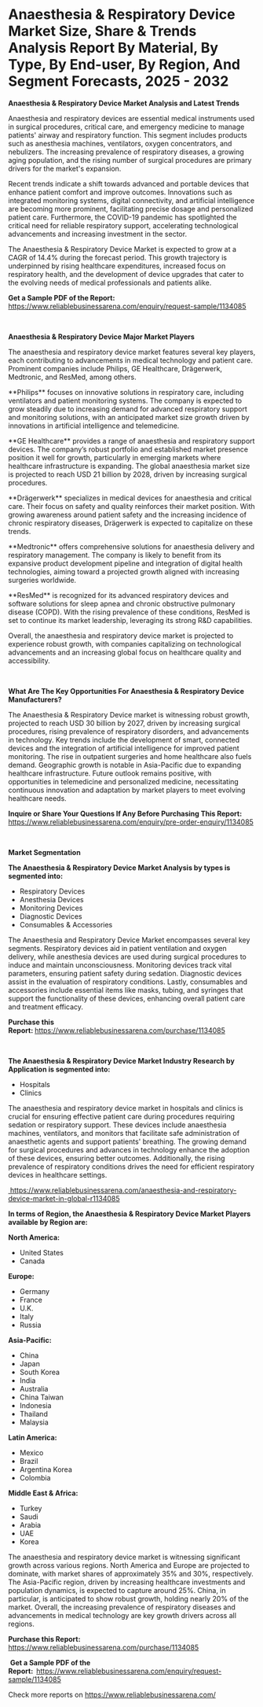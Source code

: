 <p><h1>Anaesthesia & Respiratory Device Market Size, Share & Trends Analysis Report By Material, By Type, By End-user, By Region, And Segment Forecasts, 2025 - 2032</h1></p><p><strong>Anaesthesia & Respiratory Device Market Analysis and Latest Trends</strong></p>
<p><p>Anaesthesia and respiratory devices are essential medical instruments used in surgical procedures, critical care, and emergency medicine to manage patients' airway and respiratory function. This segment includes products such as anesthesia machines, ventilators, oxygen concentrators, and nebulizers. The increasing prevalence of respiratory diseases, a growing aging population, and the rising number of surgical procedures are primary drivers for the market's expansion.</p><p>Recent trends indicate a shift towards advanced and portable devices that enhance patient comfort and improve outcomes. Innovations such as integrated monitoring systems, digital connectivity, and artificial intelligence are becoming more prominent, facilitating precise dosage and personalized patient care. Furthermore, the COVID-19 pandemic has spotlighted the critical need for reliable respiratory support, accelerating technological advancements and increasing investment in the sector.</p><p>The Anaesthesia & Respiratory Device Market is expected to grow at a CAGR of 14.4% during the forecast period. This growth trajectory is underpinned by rising healthcare expenditures, increased focus on respiratory health, and the development of device upgrades that cater to the evolving needs of medical professionals and patients alike.</p></p>
<p><strong>Get a Sample PDF of the Report:&nbsp;</strong> <a href="https://www.reliablebusinessarena.com/enquiry/request-sample/1134085?utm_campaign=2531&utm_medium=2&utm_source=Github&utm_content=ia&utm_term=25032025&utm_id=anaesthesia-respiratory-device">https://www.reliablebusinessarena.com/enquiry/request-sample/1134085</a></p>
<p>&nbsp;</p>
<p><strong>Anaesthesia & Respiratory Device Major Market Players</strong></p>
<p><p>The anaesthesia and respiratory device market features several key players, each contributing to advancements in medical technology and patient care. Prominent companies include Philips, GE Healthcare, Drägerwerk, Medtronic, and ResMed, among others.</p><p>**Philips** focuses on innovative solutions in respiratory care, including ventilators and patient monitoring systems. The company is expected to grow steadily due to increasing demand for advanced respiratory support and monitoring solutions, with an anticipated market size growth driven by innovations in artificial intelligence and telemedicine.</p><p>**GE Healthcare** provides a range of anaesthesia and respiratory support devices. The company’s robust portfolio and established market presence position it well for growth, particularly in emerging markets where healthcare infrastructure is expanding. The global anaesthesia market size is projected to reach USD 21 billion by 2028, driven by increasing surgical procedures.</p><p>**Drägerwerk** specializes in medical devices for anaesthesia and critical care. Their focus on safety and quality reinforces their market position. With growing awareness around patient safety and the increasing incidence of chronic respiratory diseases, Drägerwerk is expected to capitalize on these trends.</p><p>**Medtronic** offers comprehensive solutions for anaesthesia delivery and respiratory management. The company is likely to benefit from its expansive product development pipeline and integration of digital health technologies, aiming toward a projected growth aligned with increasing surgeries worldwide.</p><p>**ResMed** is recognized for its advanced respiratory devices and software solutions for sleep apnea and chronic obstructive pulmonary disease (COPD). With the rising prevalence of these conditions, ResMed is set to continue its market leadership, leveraging its strong R&D capabilities.</p><p>Overall, the anaesthesia and respiratory device market is projected to experience robust growth, with companies capitalizing on technological advancements and an increasing global focus on healthcare quality and accessibility.</p></p>
<p>&nbsp;</p>
<p><strong>What Are The Key Opportunities For Anaesthesia & Respiratory Device Manufacturers?</strong></p>
<p><p>The Anaesthesia & Respiratory Device market is witnessing robust growth, projected to reach USD 30 billion by 2027, driven by increasing surgical procedures, rising prevalence of respiratory disorders, and advancements in technology. Key trends include the development of smart, connected devices and the integration of artificial intelligence for improved patient monitoring. The rise in outpatient surgeries and home healthcare also fuels demand. Geographic growth is notable in Asia-Pacific due to expanding healthcare infrastructure. Future outlook remains positive, with opportunities in telemedicine and personalized medicine, necessitating continuous innovation and adaptation by market players to meet evolving healthcare needs.</p></p>
<p><strong>Inquire or Share Your Questions If Any Before Purchasing This Report:</strong> <a href="https://www.reliablebusinessarena.com/enquiry/pre-order-enquiry/1134085?utm_campaign=2531&utm_medium=2&utm_source=Github&utm_content=ia&utm_term=25032025&utm_id=anaesthesia-respiratory-device">https://www.reliablebusinessarena.com/enquiry/pre-order-enquiry/1134085</a></p>
<p>&nbsp;</p>
<p><strong>Market Segmentation</strong></p>
<p><strong>The Anaesthesia & Respiratory Device Market Analysis by types is segmented into:</strong></p>
<p><ul><li>Respiratory Devices</li><li>Anesthesia Devices</li><li>Monitoring Devices</li><li>Diagnostic Devices</li><li>Consumables & Accessories</li></ul></p>
<p><p>The Anaesthesia and Respiratory Device Market encompasses several key segments. Respiratory devices aid in patient ventilation and oxygen delivery, while anesthesia devices are used during surgical procedures to induce and maintain unconsciousness. Monitoring devices track vital parameters, ensuring patient safety during sedation. Diagnostic devices assist in the evaluation of respiratory conditions. Lastly, consumables and accessories include essential items like masks, tubing, and syringes that support the functionality of these devices, enhancing overall patient care and treatment efficacy.</p></p>
<p><strong>Purchase this Report:&nbsp;</strong><a href="https://www.reliablebusinessarena.com/purchase/1134085?utm_campaign=2531&utm_medium=2&utm_source=Github&utm_content=ia&utm_term=25032025&utm_id=anaesthesia-respiratory-device">https://www.reliablebusinessarena.com/purchase/1134085</a></p>
<p>&nbsp;</p>
<p><strong>The Anaesthesia & Respiratory Device Market Industry Research by Application is segmented into:</strong></p>
<p><ul><li>Hospitals</li><li>Clinics</li></ul></p>
<p><p>The anaesthesia and respiratory device market in hospitals and clinics is crucial for ensuring effective patient care during procedures requiring sedation or respiratory support. These devices include anaesthesia machines, ventilators, and monitors that facilitate safe administration of anaesthetic agents and support patients' breathing. The growing demand for surgical procedures and advances in technology enhance the adoption of these devices, ensuring better outcomes. Additionally, the rising prevalence of respiratory conditions drives the need for efficient respiratory devices in healthcare settings.</p></p>
<p><a href="https://www.reliablebusinessarena.com/anaesthesia-and-respiratory-device-market-in-global-r1134085?utm_campaign=2531&utm_medium=2&utm_source=Github&utm_content=ia&utm_term=25032025&utm_id=anaesthesia-respiratory-device">&nbsp;https://www.reliablebusinessarena.com/anaesthesia-and-respiratory-device-market-in-global-r1134085</a></p>
<p><strong>In terms of Region, the Anaesthesia & Respiratory Device Market Players available by Region are:</strong></p>
<p>
    <p> <strong> North America: </strong>
        <ul>
            <li>United States</li>
            <li>Canada</li>
        </ul>
        </p> 
    <p> <strong> Europe: </strong>
        <ul>
            <li>Germany</li>
            <li>France</li>
            <li>U.K.</li>
            <li>Italy</li>
            <li>Russia</li>
        </ul>
        </p> 
    <p> <strong> Asia-Pacific: </strong>
        <ul>
            <li>China</li>
            <li>Japan</li>
            <li>South Korea</li>
            <li>India</li>
            <li>Australia</li>
            <li>China Taiwan</li>
            <li>Indonesia</li>
            <li>Thailand</li>
            <li>Malaysia</li>
        </ul>
        </p> 
    <p> <strong> Latin America: </strong>
        <ul>
            <li>Mexico</li>
            <li>Brazil</li>
            <li>Argentina Korea</li>
            <li>Colombia</li>
        </ul>
        </p> 
    <p> <strong> Middle East & Africa: </strong>
        <ul>
            <li>Turkey</li>
            <li>Saudi</li>
            <li>Arabia</li>
            <li>UAE</li>
            <li>Korea</li>
        </ul>
    </p>
    </p>
<p><p>The anaesthesia and respiratory device market is witnessing significant growth across various regions. North America and Europe are projected to dominate, with market shares of approximately 35% and 30%, respectively. The Asia-Pacific region, driven by increasing healthcare investments and population dynamics, is expected to capture around 25%. China, in particular, is anticipated to show robust growth, holding nearly 20% of the market. Overall, the increasing prevalence of respiratory diseases and advancements in medical technology are key growth drivers across all regions.</p></p>
<p><strong>Purchase this Report: </strong><a href="https://www.reliablebusinessarena.com/purchase/1134085?utm_campaign=2531&utm_medium=2&utm_source=Github&utm_content=ia&utm_term=25032025&utm_id=anaesthesia-respiratory-device">https://www.reliablebusinessarena.com/purchase/1134085</a></p>
<p>&nbsp;<strong>Get a Sample PDF of the Report:&nbsp;&nbsp;</strong><a href="https://www.reliablebusinessarena.com/enquiry/request-sample/1134085?utm_campaign=2531&utm_medium=2&utm_source=Github&utm_content=ia&utm_term=25032025&utm_id=anaesthesia-respiratory-device">https://www.reliablebusinessarena.com/enquiry/request-sample/1134085</a></p>
<p><strong></strong></p>
<p>Check more reports on <a href="https://www.reliablebusinessarena.com/?utm_campaign=2531&utm_medium=2&utm_source=Github&utm_content=ia&utm_term=25032025&utm_id=anaesthesia-respiratory-device">https://www.reliablebusinessarena.com/</a></p>